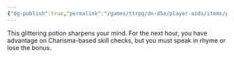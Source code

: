 ```yaml
---
{"dg-publish":true,"permalink":"/games/ttrpg/dn-d5e/player-aids/items/potions/potion-of-sparkling-wit/","tags":["ttrpg/dnd/5e"],"noteIcon":""}
---
```



This glittering potion sharpens your mind. For the next hour, you have advantage on Charisma-based skill checks, but you must speak in rhyme or lose the bonus.
